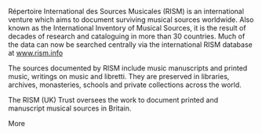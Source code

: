 Répertoire International des Sources Musicales (RISM) is an international venture which aims to document surviving musical sources worldwide. Also known as the International Inventory of Musical Sources, it is the result of decades of research and cataloguing in more than 30 countries.  Much of the data can now be searched centrally via the international RISM database at www.rism.info  

The sources documented by RISM include music manuscripts and printed music, writings on music and libretti. They are preserved in libraries, archives, monasteries, schools and private collections across the world.  

The RISM (UK) Trust oversees the work to document printed and manuscript musical sources in Britain.  

More
